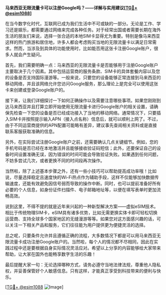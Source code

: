 **马来西亚无限流量卡可以注册Google吗？——详解与实用建议[[TG💪+ @esim1088](https://t.me/s/esim1088)]**

在当今数字化时代，互联网已成为我们生活中不可或缺的一部分。无论是工作、学习还是娱乐，都需要通过网络来完成各种任务。对于经常出国或者需要长期在海外生活的朋友们来说，选择一张合适的本地SIM卡显得尤为重要。特别是像马来西亚这样的热门旅游和居住地，许多人都会考虑购买当地的无限流量卡以满足日常需求。然而，当涉及到具体的功能使用时，比如能否用这张卡注册Google账户，很多人就会产生疑问。

首先，我们需要明确一点：马来西亚的无限流量卡是否能够用于注册Google账户主要取决于几个因素。其中包括运营商的服务条款、SIM卡的具体套餐内容以及您的设备是否支持国际漫游等。一般来说，只要您的设备能够正常连接到马来西亚的移动网络，并且该网络允许您访问Google服务，那么理论上是完全可以使用这张卡来创建或登录Google账户的。

接下来，让我们详细探讨一下如何正确操作以及需要注意哪些事项。如果您刚刚到达马来西亚并且打算立即开始使用无限流量卡进行Google账户的相关设置，请确保先检查一下您的设备是否已经成功接入了当地的移动网络。通常情况下，只要插入SIM卡并按照提示输入APN（接入点名称）信息后，就可以顺利上网了。不过，由于不同运营商提供的APN配置可能略有差异，建议事先查阅相关资料或是直接联系客服获取准确的信息。

另外，在实际尝试注册Google账户之前，还需要确认几点关键细节。例如，您的手机号码是否已经在本地激活并且能够接收验证码短信；此外，还要保证自己的设备时间设置准确无误，因为错误的时间可能会导致验证失败。如果遇到任何问题，不妨多尝试几次，或者更换不同的时间段再次操作。

当然啦，除了上述基本步骤之外，还有一些小技巧可以帮助提高成功率哦！比如说，尽量选择稳定且速度快的Wi-Fi热点作为辅助手段，这样不仅能够加快数据传输速度，还能有效避免因信号弱而导致的操作中断。同时，也可以提前准备好所有必要的个人信息，如身份证件扫描件、电子邮箱地址等，以便在填写表单时更加流畅高效。

说到这里，不得不提的就是近年来兴起的一种新型解决方案——虚拟eSIM技术。相比于传统物理SIM卡，eSIM具有诸多优势，比如无需更换实体卡即可轻松切换运营商、支持全球多个国家地区的无缝漫游等等。如果您对这方面感兴趣的话，可以关注一下相关产品和服务，它们往往能为用户提供更为便捷灵活的选择。

总之呢，只要条件允许并且遵循正确的流程，大多数情况下都是可以用马来西亚无限流量卡成功注册Google账户的。当然啦，每个人的情况都不尽相同，因此在实践过程中还是要根据自身实际情况灵活应对。希望以上分享的内容能够给大家带来帮助，让大家在国外也能畅享数字生活的乐趣！

最后提醒大家一句：无论选择哪种方式，请务必遵守当地法律法规，尊重他人隐私权，并妥善保管好个人敏感信息。只有这样，才能真正享受到科技带来的便利与快乐。

[[TG💪+ @esim1088](https://t.me/s/esim1088) ![Image](https://i.postimg.cc/4NQfJmqS/Snipaste-2025-05-13-00-14-12.png)]